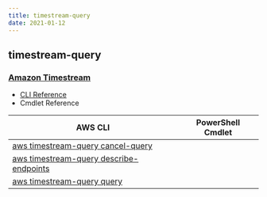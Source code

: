 ```yaml
---
title: timestream-query
date: 2021-01-12
---
```


## timestream-query

### [Amazon Timestream](https://aws.amazon.com/timestream/)

* [CLI Reference](https://docs.aws.amazon.com/cli/latest/reference/timestream-query/index.html)
* Cmdlet Reference

|AWS CLI|PowerShell Cmdlet|
|----|----|
|[aws timestream-query cancel-query](https://docs.aws.amazon.com/cli/latest/reference/timestream-query/cancel-query.html)||
|[aws timestream-query describe-endpoints](https://docs.aws.amazon.com/cli/latest/reference/timestream-query/describe-endpoints.html)||
|[aws timestream-query query](https://docs.aws.amazon.com/cli/latest/reference/timestream-query/query.html)||

